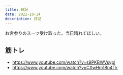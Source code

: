 ```yaml
---
title: 日記
date: 2022-10-14
description: 日記
---
```


お宮参りのスーツ受け取った。当日晴れてほしい。

## 筋トレ
- https://www.youtube.com/watch?v=s9PKBWVsypI
- https://www.youtube.com/watch?v=CXwHm18n4Tk
